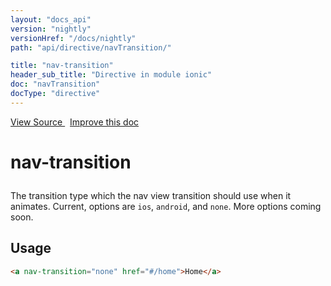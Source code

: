 ```yaml
---
layout: "docs_api"
version: "nightly"
versionHref: "/docs/nightly"
path: "api/directive/navTransition/"

title: "nav-transition"
header_sub_title: "Directive in module ionic"
doc: "navTransition"
docType: "directive"
---
```


<div class="improve-docs">
<a href='http://github.com/driftyco/ionic/tree/master/js/angular/directive/navTransition.js#L1'>
View Source
</a>
&nbsp;
<a href='http://github.com/driftyco/ionic/edit/master/js/angular/directive/navTransition.js#L1'>
Improve this doc
</a>
</div>




<h1 class="api-title">

nav-transition



</h1>





The transition type which the nav view transition should use when it animates.
Current, options are `ios`, `android`, and `none`. More options coming soon.









<h2 id="usage">Usage</h2>

```html
<a nav-transition="none" href="#/home">Home</a>
```









